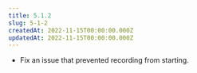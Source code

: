 ```yaml
---
title: 5.1.2
slug: 5-1-2
createdAt: 2022-11-15T00:00:00.000Z
updatedAt: 2022-11-15T00:00:00.000Z
---
```


- Fix an issue that prevented recording from starting.
